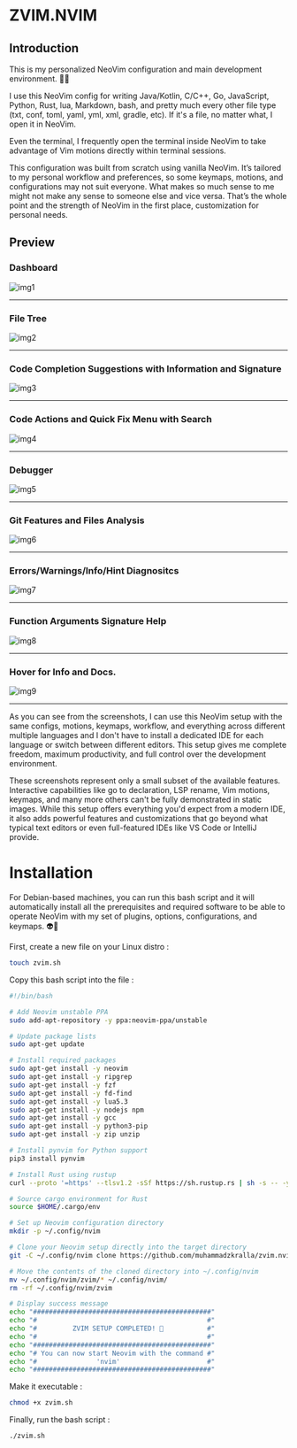 # ZVIM.NVIM

## Introduction

This is my personalized NeoVim configuration and main development environment. 🥷😈

I use this NeoVim config for writing Java/Kotlin, C/C++, Go, JavaScript, Python, Rust, lua, Markdown, bash, and pretty much every other file type (txt, conf, toml, yaml, yml, xml, gradle, etc). If it's a file, no matter what, I open it in NeoVim.

Even the terminal, I frequently open the terminal inside NeoVim to take advantage of Vim motions directly within terminal sessions.

This configuration was built from scratch using vanilla NeoVim. It’s tailored to my personal workflow and preferences, so some keymaps, motions, and configurations may not suit everyone. What makes so much sense to me might not make any sense to someone else and vice versa. That’s the whole point and the strength of NeoVim in the first place, customization for personal needs.

## Preview

### Dashboard
![img1](images/img1.png) <hr>
### File Tree
![img2](images/img2.png) <hr>
### Code Completion Suggestions with Information and Signature
![img3](images/img3.png) <hr>
### Code Actions and Quick Fix Menu with Search
![img4](images/img4.png) <hr>
### Debugger
![img5](images/img5.png) <hr>
### Git Features and Files Analysis
![img6](images/img6.png) <hr>
### Errors/Warnings/Info/Hint Diagnositcs
![img7](images/img7.png) <hr>
### Function Arguments Signature Help
![img8](images/img8.png) <hr>
### Hover for Info and Docs.
![img9](images/img9.png) <hr>

As you can see from the screenshots, I can use this NeoVim setup with the same configs, motions, keymaps, workflow, and everything across different multiple languages and I don't have to install a dedicated IDE for each language or switch between different editors. This setup gives me complete freedom, maximum productivity, and full control over the development environment.

These screenshots represent only a small subset of the available features. Interactive capabilities like go to declaration, LSP rename, Vim motions, keymaps, and many more others can't be fully demonstrated in static images. While this setup offers everything you'd expect from a modern IDE, it also adds powerful features and customizations that go beyond what typical text editors or even full-featured IDEs like VS Code or IntelliJ provide.

# Installation
For Debian-based machines, you can run this bash script and it will automatically install all the prerequisites and required software to be able to operate NeoVim with my set of plugins, options, configurations, and keymaps. 👽🍃 <br>

First, create a new file on your Linux distro : 
```bash
touch zvim.sh
```

Copy this bash script into the file :
```bash
#!/bin/bash

# Add Neovim unstable PPA
sudo add-apt-repository -y ppa:neovim-ppa/unstable

# Update package lists
sudo apt-get update

# Install required packages
sudo apt-get install -y neovim
sudo apt-get install -y ripgrep
sudo apt-get install -y fzf
sudo apt-get install -y fd-find
sudo apt-get install -y lua5.3
sudo apt-get install -y nodejs npm
sudo apt-get install -y gcc
sudo apt-get install -y python3-pip
sudo apt-get install -y zip unzip

# Install pynvim for Python support
pip3 install pynvim

# Install Rust using rustup
curl --proto '=https' --tlsv1.2 -sSf https://sh.rustup.rs | sh -s -- -y

# Source cargo environment for Rust
source $HOME/.cargo/env

# Set up Neovim configuration directory
mkdir -p ~/.config/nvim

# Clone your Neovim setup directly into the target directory
git -C ~/.config/nvim clone https://github.com/muhammadzkralla/zvim.nvim.git zvim

# Move the contents of the cloned directory into ~/.config/nvim
mv ~/.config/nvim/zvim/* ~/.config/nvim/
rm -rf ~/.config/nvim/zvim

# Display success message
echo "#############################################"
echo "#                                           #"
echo "#         ZVIM SETUP COMPLETED! 🎉           #"
echo "#                                           #"
echo "#############################################"
echo "# You can now start Neovim with the command #"
echo "#               'nvim'                      #"
echo "#############################################"
```

Make it executable : 
```bash
chmod +x zvim.sh
```

Finally, run the bash script : 
```bash
./zvim.sh
```

